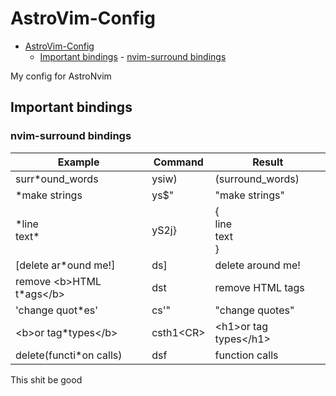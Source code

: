 # AstroVim-Config

<!--toc:start-->

- [AstroVim-Config](#astrovim-config)
  - [Important bindings](#important-bindings) - [nvim-surround bindings](#nvim-surround-bindings)
  <!--toc:end-->

My config for AstroNvim

## Important bindings

### nvim-surround bindings

| Example                       | Command     | Result                         |
| ----------------------------- | ----------- | ------------------------------ |
| surr\*ound_words              | ysiw)       | (surround_words)               |
| \*make strings                | ys$"        | "make strings"                 |
| \*line <br/> text\*           | yS2j}       | { <br/>line <br/> text <br/> } |
| [delete ar*ound me!]          | ds]         | delete around me!              |
| remove \<b\>HTML t\*ags\</b\> | dst         | remove HTML tags               |
| 'change quot\*es'             | cs'"        | "change quotes"                |
| \<b\>or tag\*types\</b\>      | csth1\<CR\> | \<h1\>or tag types\</h1\>      |
| delete(functi\*on calls)      | dsf         | function calls                 |

This shit be good
